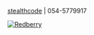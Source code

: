 [stealthcode](https://www.stealthcode.co/)
 | 054-5779917
 
[![Redberry](https://res.cloudinary.com/dojmo7vcc/image/upload/v1705046569/gh-banner_drtxqj.gif)](https://www.redberry-crm.com/)

